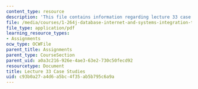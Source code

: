 ```yaml
---
content_type: resource
description: 'This file contains information regarding lecture 33 case studies. '
file: /media/courses/1-264j-database-internet-and-systems-integration-technologies-fall-2013/c93b0a27a4d6a5bc4f35ab5b795c6a9a_MIT1_264JF13_L33_case.pdf
file_type: application/pdf
learning_resource_types:
- Assignments
ocw_type: OCWFile
parent_title: Assignments
parent_type: CourseSection
parent_uid: a0a3c216-926e-4ae3-63e2-730c50fecd92
resourcetype: Document
title: Lecture 33 Case Studies
uid: c93b0a27-a4d6-a5bc-4f35-ab5b795c6a9a
---
```

